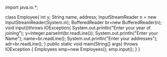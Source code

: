 import java.io.*;

class Employee{
    int y;
    String name, address;
    InputStreamReader n = new InputStreamReader(System.in);
    BufferedReader br=new BufferedReader(n);
    void input()throws IOException{
    System.out.println("Enter your year of joining");
    y=Integer.parseInt(br.readLine());
    System.out.println("Enter your Name");
    name=br.readLine();
    System.out.println("Enter your addresses");
    adr=br.readLine();
    }
    public static void main(String[] args)
    throws IOException
    {
    Employees emp=new Employees();
    emp.input();
    }
}

